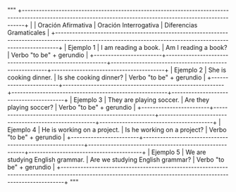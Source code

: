 """
+-------------------------------------------------------------------------------------------------------------------------------------------------------------+
|                        | Oración Afirmativa                                      | Oración Interrogativa                                | Diferencias Gramaticales               |
+-------------------------------------------------------------------------------------------------------------------------------------------------------------+
| Ejemplo 1              | I am reading a book.                                    | Am I reading a book?                                 | Verbo "to be" + gerundio               |
+------------------------+---------------------------------------------------------+-------------------------------------------------------+----------------------------------------+
| Ejemplo 2              | She is cooking dinner.                                  | Is she cooking dinner?                               | Verbo "to be" + gerundio               |
+------------------------+---------------------------------------------------------+-------------------------------------------------------+----------------------------------------+
| Ejemplo 3              | They are playing soccer.                                | Are they playing soccer?                              | Verbo "to be" + gerundio               |
+------------------------+---------------------------------------------------------+-------------------------------------------------------+----------------------------------------+
| Ejemplo 4              | He is working on a project.                             | Is he working on a project?                           | Verbo "to be" + gerundio               |
+------------------------+---------------------------------------------------------+-------------------------------------------------------+----------------------------------------+
| Ejemplo 5              | We are studying English grammar.                        | Are we studying English grammar?                      | Verbo "to be" + gerundio               |
+-------------------------------------------------------------------------------------------------------------------------------------------------------------+
"""
